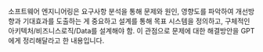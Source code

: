소프트웨어 엔지니어링은 
요구사항 분석을 통해 문제와 원인, 영향도를 파악하여 개선방향과 기대효과를 도출하는 게 중요하고
설계를 통해 목표 시스템을 정의하고, 구체적인 아키텍처/비즈니스로직/Data를 설계해야 함.
이 관점으로 문제에 대한 해결방안을 GPT에게 정리해달라고 한 내용입니다.

